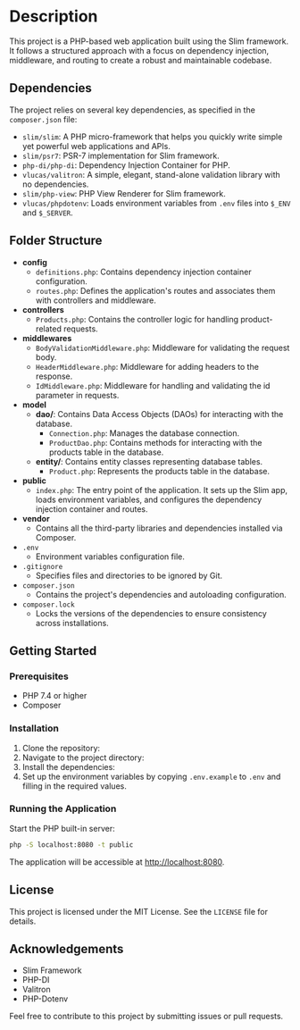 # Description

This project is a PHP-based web application built using the Slim framework. It follows a structured approach with a focus on dependency injection, middleware, and routing to create a robust and maintainable codebase.

## Dependencies

The project relies on several key dependencies, as specified in the `composer.json` file:

- `slim/slim`: A PHP micro-framework that helps you quickly write simple yet powerful web applications and APIs.
- `slim/psr7`: PSR-7 implementation for Slim framework.
- `php-di/php-di`: Dependency Injection Container for PHP.
- `vlucas/valitron`: A simple, elegant, stand-alone validation library with no dependencies.
- `slim/php-view`: PHP View Renderer for Slim framework.
- `vlucas/phpdotenv`: Loads environment variables from `.env` files into `$_ENV` and `$_SERVER`.

## Folder Structure

- **config**
  - `definitions.php`: Contains dependency injection container configuration.
  - `routes.php`: Defines the application's routes and associates them with controllers and middleware.
- **controllers**
  - `Products.php`: Contains the controller logic for handling product-related requests.
- **middlewares**
  - `BodyValidationMiddleware.php`: Middleware for validating the request body.
  - `HeaderMiddleware.php`: Middleware for adding headers to the response.
  - `IdMiddleware.php`: Middleware for handling and validating the id parameter in requests.
- **model**
  - **dao/**: Contains Data Access Objects (DAOs) for interacting with the database.
    - `Connection.php`: Manages the database connection.
    - `ProductDao.php`: Contains methods for interacting with the products table in the database.
  - **entity/**: Contains entity classes representing database tables.
    - `Product.php`: Represents the products table in the database.
- **public**
  - `index.php`: The entry point of the application. It sets up the Slim app, loads environment variables, and configures the dependency injection container and routes.
- **vendor**
  - Contains all the third-party libraries and dependencies installed via Composer.
- `.env`
  - Environment variables configuration file.
- `.gitignore`
  - Specifies files and directories to be ignored by Git.
- `composer.json`
  - Contains the project's dependencies and autoloading configuration.
- `composer.lock`
  - Locks the versions of the dependencies to ensure consistency across installations.

## Getting Started

### Prerequisites

- PHP 7.4 or higher
- Composer

### Installation

1. Clone the repository:
2. Navigate to the project directory:
3. Install the dependencies:
4. Set up the environment variables by copying `.env.example` to `.env` and filling in the required values.

### Running the Application

Start the PHP built-in server:

```sh
php -S localhost:8080 -t public
```

The application will be accessible at [http://localhost:8080](http://localhost:8080).

## License

This project is licensed under the MIT License. See the `LICENSE` file for details.

## Acknowledgements

- Slim Framework
- PHP-DI
- Valitron
- PHP-Dotenv

Feel free to contribute to this project by submitting issues or pull requests.
